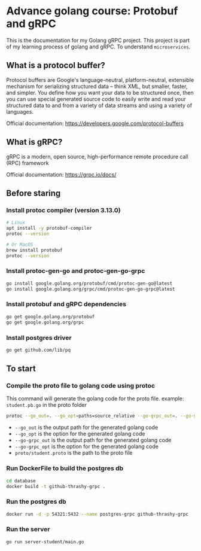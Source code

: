 # Advance golang course: Protobuf and gRPC


This is the documentation for my Golang gRPC project. 
This project is part of my learning process of golang and gRPC. 
To understand `microservices`.

## What is a protocol buffer?

Protocol buffers are Google's language-neutral, platform-neutral, extensible mechanism for 
serializing structured data – think XML, but smaller, faster, and simpler. 
You define how you want your data to be structured once, then you can use special 
generated source code to easily write and read your structured data to and from a 
variety of data streams and using a variety of languages.

Official documentation: https://developers.google.com/protocol-buffers

## What is gRPC?

gRPC is a modern, open source, high-performance remote procedure call (RPC) framework

Official documentation: https://grpc.io/docs/


## Before staring

### Install protoc compiler (version 3.13.0)

```bash
# Linux
apt install -y protobuf-compiler
protoc --version 
```
```bash
# Or MacOS
brew install protobuf
protoc --version 
```

### Install protoc-gen-go and protoc-gen-go-grpc

```bash
go install google.golang.org/protobuf/cmd/protoc-gen-go@latest  
go install google.golang.org/grpc/cmd/protoc-gen-go-grpc@latest
```
### Install protobuf  and gRPC dependencies

```bash
go get google.golang.org/protobuf
go get google.golang.org/grpc
```

### Install postgres driver

```bash
go get github.com/lib/pq
```


## To start

### Compile the proto file to golang code using protoc

This command will generate the golang code for the proto file.
example: `student.pb.go` in the proto folder

```bash
protoc --go_out=. --go_opt=paths=source_relative --go-grpc_out=. --go-grpc_opt=paths=source_relative studentpb/student.studentpb
```

+ `--go_out` is the output path for the generated golang code
+ `--go_opt` is the option for the generated golang code
+ `--go-grpc_out` is the output path for the generated golang code
+ `--go-grpc_opt` is the option for the generated golang code
+ `proto/student.proto` is the path to the proto file

### Run DockerFile to build the postgres db

```bash
cd database
docker build -t github-thrashy-grpc .
```

### Run the postgres db

```bash
docker run -d -p 54321:5432 --name postgres-grpc github-thrashy-grpc
```

### Run the server

```bash
go run server-student/main.go
```